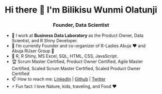 <h1 align="center"> Hi there 👋 I'm Bilikisu Wunmi Olatunji</h1>
<h3 align="center"> Founder, Data Scientist </h3>

- :office: I work at <b> Business Data Laboratory </b> as the Product Owner, Data Scientist, and R Shiny Developer. 
- 🌱 I’m currently Founder and co-organizer of R-Ladies Abuja ♥ and Abuja RUser Group 🚀
- :handbag: R, R Shiny, MS Excel, SQL, HTML, CSS, JavaScript.
- :trophy: Scrum Master Certified, Product Owner Certified, Agile Master Certified, Scaled Scrum Master Certified, Scaled Product Owner Certified
- 📫 How to reach me: <a href="https://www.linkedin.com/in/bilikisuolatunji/">LinkedIn</a> | <a href="https://github.com/BWOlatunji">Github</a> | <a href="https://twitter.com/qbwoa">Twitter</a>
- ⚡ Fun fact: I love Nature, kids, traveling, and Food ♥ 
